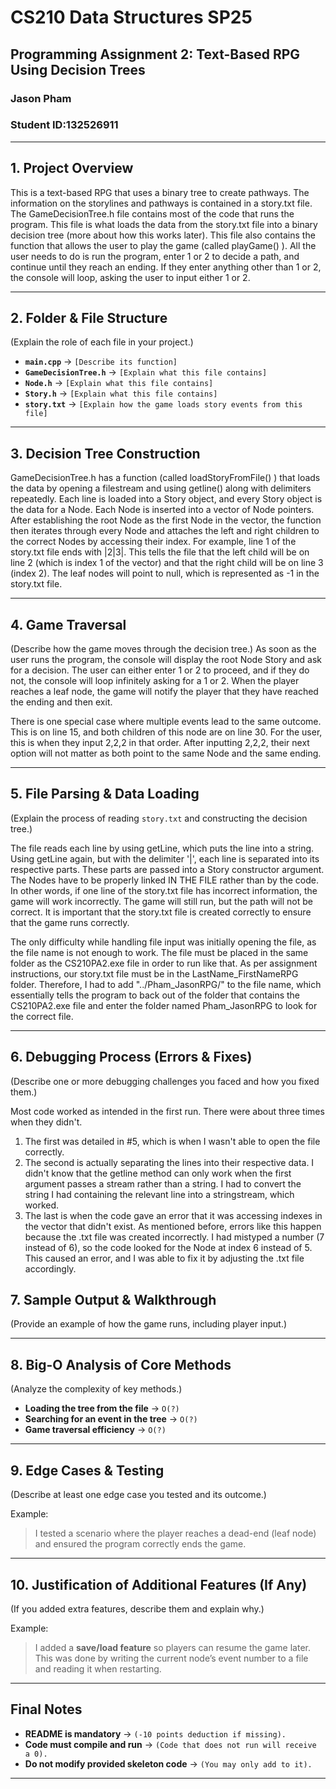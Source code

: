 
# CS210 Data Structures SP25
## Programming Assignment 2: Text-Based RPG Using Decision Trees

### **Jason Pham**
### **Student ID:132526911**

---

## **1. Project Overview**
This is a text-based RPG that uses a binary tree to create pathways. The information on the storylines and pathways is contained in a story.txt file. The GameDecisionTree.h file contains most of the code that runs the program. This file is what loads the data from the story.txt file into a binary decision tree (more about how this works later). This file also contains the function that allows the user to play the game (called playGame() ). All the user needs to do is run the program, enter 1 or 2 to decide a path, and continue until they reach an ending. If they enter anything other than 1 or 2, the console will loop, asking the user to input either 1 or 2.

---

## **2. Folder & File Structure**
(Explain the role of each file in your project.)

- **`main.cpp`** → `[Describe its function]`  
- **`GameDecisionTree.h`** → `[Explain what this file contains]`  
- **`Node.h`** → `[Explain what this file contains]`  
- **`Story.h`** → `[Explain what this file contains]`  
- **`story.txt`** → `[Explain how the game loads story events from this file]`  

---

## **3. Decision Tree Construction**

GameDecisionTree.h has a function (called loadStoryFromFile() ) that loads the data by opening a filestream and using getline() along with delimiters repeatedly. Each line is loaded into a Story object, and every Story object is the data for a Node. Each Node is inserted into a vector of Node pointers. After establishing the root Node as the first Node in the vector, the function then iterates through every Node and attaches the left and right children to the correct Nodes by accessing their index. For example, line 1 of the story.txt file ends with |2|3|. This tells the file that the left child will be on line 2 (which is index 1 of the vector) and that the right child will be on line 3 (index 2). The leaf nodes will point to null, which is represented as -1 in the story.txt file. 

---

## **4. Game Traversal**
(Describe how the game moves through the decision tree.)
As soon as the user runs the program, the console will display the root Node Story and ask for a decision. The user can either enter 1 or 2 to proceed, and if they do not, the console will loop infinitely asking for a 1 or 2. When the player reaches a leaf node, the game will notify the player that they have reached the ending and then exit.

There is one special case where multiple events lead to the same outcome. This is on line 15, and both children of this node are on line 30. For the user, this is when they input 2,2,2 in that order. After inputting 2,2,2, their next option will not matter as both point to the same Node and the same ending.

---

## **5. File Parsing & Data Loading**
(Explain the process of reading `story.txt` and constructing the decision tree.)

The file reads each line by using getLine, which puts the line into a string. Using getLine again, but with the delimiter '|', each line is separated into its respective parts. These parts are passed into a Story constructor argument. The Nodes have to be properly linked IN THE FILE rather than by the code. In other words, if one line of the story.txt file has incorrect information, the game will work incorrectly. The game will still run, but the path will not be correct. It is important that the story.txt file is created correctly to ensure that the game runs correctly.

The only difficulty while handling file input was initially opening the file, as the file name is not enough to work. The file must be placed in the same folder as the CS210PA2.exe file in order to run like that. As per assignment instructions, our story.txt file must be in the LastName_FirstNameRPG folder. Therefore, I had to add "../Pham_JasonRPG/" to the file name, which essentially tells the program to back out of the folder that contains the CS210PA2.exe file and enter the folder named Pham_JasonRPG to look for the correct file.

---

## **6. Debugging Process (Errors & Fixes)**
(Describe one or more debugging challenges you faced and how you fixed them.)

Most code worked as intended in the first run. There were about three times when they didn't.
1. The first was detailed in #5, which is when I wasn't able to open the file correctly.
2. The second is actually separating the lines into their respective data. I didn't know that the getline method can only work when the first argument passes a stream rather than a string. I had to convert the string I had containing the relevant line into a stringstream, which worked.
3. The last is when the code gave an error that it was accessing indexes in the vector that didn't exist. As mentioned before, errors like this happen because the .txt file was created incorrectly. I had mistyped a number (7 instead of 6), so the code looked for the Node at index 6 instead of 5. This caused an error, and I was able to fix it by adjusting the .txt file accordingly.

## **7. Sample Output & Walkthrough**
(Provide an example of how the game runs, including player input.)

---

## **8. Big-O Analysis of Core Methods**
(Analyze the complexity of key methods.)

- **Loading the tree from the file** → `O(?)`  
- **Searching for an event in the tree** → `O(?)`  
- **Game traversal efficiency** → `O(?)`  

---

## **9. Edge Cases & Testing**
(Describe at least one edge case you tested and its outcome.)

Example:
> I tested a scenario where the player reaches a dead-end (leaf node) and ensured the program correctly ends the game.

---

## **10. Justification of Additional Features (If Any)**
(If you added extra features, describe them and explain why.)

Example:
> I added a **save/load feature** so players can resume the game later. This was done by writing the current node’s event number to a file and reading it when restarting.

---

## **Final Notes**
- **README is mandatory** → `(-10 points deduction if missing).`  
- **Code must compile and run** → `(Code that does not run will receive a 0).`  
- **Do not modify provided skeleton code** → `(You may only add to it).`  

---
